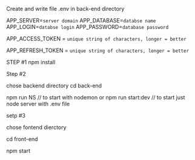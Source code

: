 Create and write file .env in back-end directory

APP_SERVER=`server domain`
APP_DATABASE=`databse name`
APP_LOGIN=`databse login`
APP_PASSWORD=`database password`

APP_ACCESS_TOKEN = `unique string of characters, longer = better`

APP_REFRESH_TOKEN = `unique string of characters, longer = better`

STEP #1 
npm install

Step #2 

chose backend directory
cd back-end

npm run NS // to start with nodemon 
or 
npm run start:dev // to start just node server with .env file

setp #3 

chose fontend dierctory 

cd front-end 

npm start
